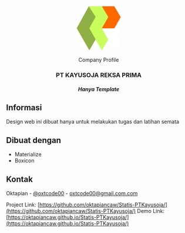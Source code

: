 <!-- PROJECT LOGO -->
<br />
<p align="center">
  <a href="https://github.com/oktapiancaw/Statis-PTKayusoja/">
    <img src="img/logo-icon.png" alt="Logo" width="120" height="120">
  </a>

  <p align="center">Company Profile</p>
  <h3 align="center">PT KAYUSOJA REKSA PRIMA</h3>
  <h5 align="center">Hanya Template</h5>
</p>




## Informasi
Design web ini dibuat hanya untuk melakukan tugas dan latihan semata


## Dibuat dengan

* Materialize
* Boxicon

## Kontak

Oktapian - [@oxtcode00](https://www.instagram.com/oxtcode00) - oxtcode00@gmail.com.com

Project Link: [https://github.com/oktapiancaw/Statis-PTKayusoja/](https://github.com/oktapiancaw/Statis-PTKayusoja/)
Demo Link: [https://oktapiancaw.github.io/Statis-PTKayusoja/](https://oktapiancaw.github.io/Statis-PTKayusoja/)
